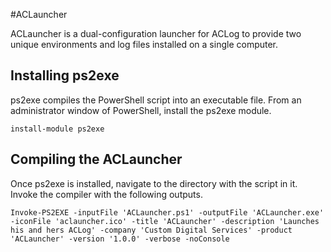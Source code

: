 #ACLauncher

ACLauncher is a dual-configuration launcher for ACLog to provide two unique environments and log files installed on a single computer.

## Installing ps2exe

ps2exe compiles the PowerShell script into an executable file. From an administrator window of PowerShell, install the ps2exe module.

```install-module ps2exe```

## Compiling the ACLauncher

Once ps2exe is installed, navigate to the directory with the script in it. Invoke the compiler with the following outputs.
```
Invoke-PS2EXE -inputFile 'ACLauncher.ps1' -outputFile 'ACLauncher.exe' -iconFile 'aclauncher.ico' -title 'ACLauncher' -description 'Launches his and hers ACLog' -company 'Custom Digital Services' -product 'ACLauncher' -version '1.0.0' -verbose -noConsole
```
